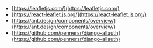 - [https://leafletjs.com/](https://leafletjs.com/)
- [https://react-leaflet.js.org/](https://react-leaflet.js.org/)
- [https://ant.design/components/overview/](https://ant.design/components/overview/)
- [https://github.com/pennersr/django-allauth](https://github.com/pennersr/django-allauth)